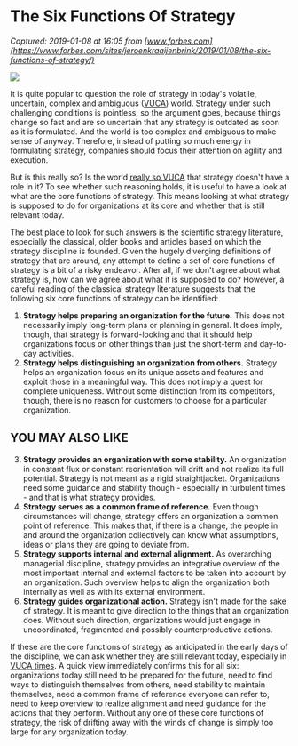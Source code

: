# The Six Functions Of Strategy

_Captured: 2019-01-08 at 16:05 from [www.forbes.com](https://www.forbes.com/sites/jeroenkraaijenbrink/2019/01/08/the-six-functions-of-strategy/)_

![](https://specials-images.forbesimg.com/dam/imageserve/1076939180/960x0.jpg?fit=scale)

It is quite popular to question the role of strategy in today's volatile, uncertain, complex and ambiguous ([VUCA](http://www.forbes.com/sites/jeroenkraaijenbrink/2018/12/19/what-does-vuca-really-mean/)) world. Strategy under such challenging conditions is pointless, so the argument goes, because things change so fast and are so uncertain that any strategy is outdated as soon as it is formulated. And the world is too complex and ambiguous to make sense of anyway. Therefore, instead of putting so much energy in formulating strategy, companies should focus their attention on agility and execution.

But is this really so? Is the world [really so VUCA](http://www.forbes.com/sites/jeroenkraaijenbrink/2019/01/04/is-the-world-really-more-vuca-than-ever/) that strategy doesn't have a role in it? To see whether such reasoning holds, it is useful to have a look at what are the core functions of strategy. This means looking at what strategy is supposed to do for organizations at its core and whether that is still relevant today.

The best place to look for such answers is the scientific strategy literature, especially the classical, older books and articles based on which the strategy discipline is founded. Given the hugely diverging definitions of strategy that are around, any attempt to define a set of core functions of strategy is a bit of a risky endeavor. After all, if we don't agree about what strategy is, how can we agree about what it is supposed to do? However, a careful reading of the classical strategy literature suggests that the following six core functions of strategy can be identified:

  1. **Strategy helps preparing an organization for the future.** This does not necessarily imply long-term plans or planning in general. It does imply, though, that strategy is forward-looking and that it should help organizations focus on other things than just the short-term and day-to-day activities.
  2. **Strategy helps distinguishing an organization from others.** Strategy helps an organization focus on its unique assets and features and exploit those in a meaningful way. This does not imply a quest for complete uniqueness. Without some distinction from its competitors, though, there is no reason for customers to choose for a particular organization.

## YOU MAY ALSO LIKE

  3. **Strategy provides an organization with some stability.** An organization in constant flux or constant reorientation will drift and not realize its full potential. Strategy is not meant as a rigid straightjacket. Organizations need some guidance and stability though - especially in turbulent times - and that is what strategy provides.
  4. **Strategy serves as a common frame of reference.** Even though circumstances will change, strategy offers an organization a common point of reference. This makes that, if there is a change, the people in and around the organization collectively can know what assumptions, ideas or plans they are going to deviate from.
  5. **Strategy supports internal and external alignment.** As overarching managerial discipline, strategy provides an integrative overview of the most important internal and external factors to be taken into account by an organization. Such overview helps to align the organization both internally as well as with its external environment.
  6. **Strategy guides organizational action.** Strategy isn't made for the sake of strategy. It is meant to give direction to the things that an organization does. Without such direction, organizations would just engage in uncoordinated, fragmented and possibly counterproductive actions.

If these are the core functions of strategy as anticipated in the early days of the discipline, we can ask whether they are still relevant today, especially in [VUCA times](http://www.forbes.com/sites/jeroenkraaijenbrink/2019/01/04/is-the-world-really-more-vuca-than-ever/). A quick view immediately confirms this for all six: organizations today still need to be prepared for the future, need to find ways to distinguish themselves from others, need stability to maintain themselves, need a common frame of reference everyone can refer to, need to keep overview to realize alignment and need guidance for the actions that they perform. Without any one of these core functions of strategy, the risk of drifting away with the winds of change is simply too large for any organization today.
